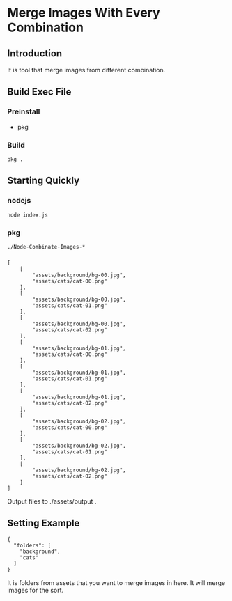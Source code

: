 # Merge Images With Every Combination

## Introduction

It is tool that merge images from different combination.



## Build Exec File

### Preinstall

- pkg

### Build

    pkg .

## Starting Quickly

### nodejs
    node index.js

### pkg

    ./Node-Combinate-Images-*

### 
    [
        [
            "assets/background/bg-00.jpg",
            "assets/cats/cat-00.png"
        ],
        [
            "assets/background/bg-00.jpg",
            "assets/cats/cat-01.png"
        ],
        [
            "assets/background/bg-00.jpg",
            "assets/cats/cat-02.png"
        ],
        [
            "assets/background/bg-01.jpg",
            "assets/cats/cat-00.png"
        ],
        [
            "assets/background/bg-01.jpg",
            "assets/cats/cat-01.png"
        ],
        [
            "assets/background/bg-01.jpg",
            "assets/cats/cat-02.png"
        ],
        [
            "assets/background/bg-02.jpg",
            "assets/cats/cat-00.png"
        ],
        [
            "assets/background/bg-02.jpg",
            "assets/cats/cat-01.png"
        ],
        [
            "assets/background/bg-02.jpg",
            "assets/cats/cat-02.png"
        ]
    ]

Output files to ./assets/output .

## Setting Example
    {
      "folders": [
        "background",
        "cats"
      ]
    }

It is folders from assets that you want to merge images in here. It will merge images for the sort.
